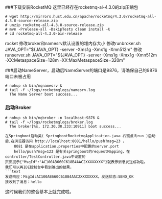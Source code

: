 ###下载安装RocketMQ
这里已经存在rocketmq-al-4.3.0的zip压缩包

```
# wget http://mirrors.hust.edu.cn/apache/rocketmq/4.3.0/rocketmq-all-4.3.0-source-release.zip
# unzip rocketmq-all-4.3.0-source-release.zip
# mvn -Prelease-all -DskipTests clean install -U
# cd rocketmq-all-4.3.0-bin-release
```

rocket 修改broker和namesrv默认设置的堆内存大小
    修改runbroker.sh JAVA_OPT="${JAVA_OPT} -server -Xms1g -Xmx1g -Xmn512m"
    修改runserver.sh JAVA_OPT="${JAVA_OPT} -server -Xms1g -Xmx1g -Xmn512m -XX:MetaspaceSize=128m -XX:MaxMetaspaceSize=320m"

###启动NameServer，启动后NameServer的端口是9876，请确保自己的9876端口未被占用
```
# nohup sh bin/mqnamesrv &
# tail -f ~/logs/rocketmqlogs/namesrv.log
  The Name Server boot success...
```

### 启动Broker
```
# nohup sh bin/mqbroker -n localhost:9876 &
# tail -f ~/logs/rocketmqlogs/broker.log 
  The broker[%s, 172.30.30.233:10911] boot success...
```

```
在Springboot启动类( SpringbootRocketmqApplication.java 右键点击run )启动后,在浏览器访问 http://localhost:8081/hello/push?msg=23 ， 
    8081 是在application.properties中配置的server.port
    hello/push?msg=123 是有关springboot的requestMapping，在controller/TestController.java中设置的
页面提示{"MsgId":"AC100AB660C618B4AAC2XXXXXXXX"}就表示消息发送成功啦。
我们可以再IDE控制台中看到输出的结果，
```text
发送响应：MsgId:AC100AB660C618B4AAC2XXXXXXXX，发送状态:SEND_OK
接收到了消息：hello
```
这时候我们的整合基本上就完成啦。 